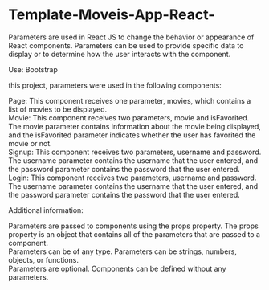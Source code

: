 # Template-Moveis-App-React-

Parameters are used in React JS to change the behavior or appearance of React components. Parameters can be used to provide specific data to display or to determine how the user interacts with the component.        

Use: Bootstrap

 this project, parameters were used in the following components:           

Page: This component receives one parameter, movies, which contains a list of movies to be displayed.         
Movie: This component receives two parameters, movie and isFavorited. The movie parameter contains information about the movie being displayed, and the isFavorited parameter indicates whether the user has favorited the movie or not.         
Signup: This component receives two parameters, username and password. The username parameter contains the username that the user entered, and the password parameter contains the password that the user entered.       
Login: This component receives two parameters, username and password. The username parameter contains the username that the user entered, and the password parameter contains the password that the user entered.       

Additional information:    

Parameters are passed to components using the props property. The props property is an object that contains all of the parameters that are passed to a component.             
Parameters can be of any type. Parameters can be strings, numbers, objects, or functions.                 
Parameters are optional. Components can be defined without any parameters.                             
